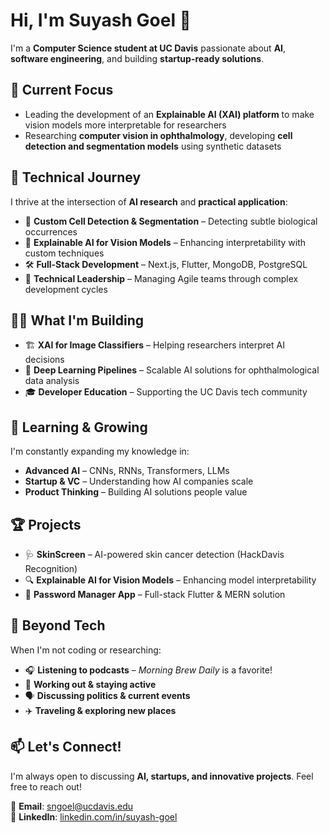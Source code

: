 # Hi, I'm Suyash Goel 👋  

I'm a **Computer Science student at UC Davis** passionate about **AI**, **software engineering**, and building **startup-ready solutions**.  

## 🧠 Current Focus  
- Leading the development of an **Explainable AI (XAI) platform** to make vision models more interpretable for researchers  
- Researching **computer vision in ophthalmology**, developing **cell detection and segmentation models** using synthetic datasets  

## 🔭 Technical Journey  
I thrive at the intersection of **AI research** and **practical application**:  
- 🤖 **Custom Cell Detection & Segmentation** – Detecting subtle biological occurrences  
- 🎯 **Explainable AI for Vision Models** – Enhancing interpretability with custom techniques  
- 🛠️ **Full-Stack Development** – Next.js, Flutter, MongoDB, PostgreSQL  
- 👥 **Technical Leadership** – Managing Agile teams through complex development cycles  

## 👨‍💻 What I'm Building  
- 🏗️ **XAI for Image Classifiers** – Helping researchers interpret AI decisions  
- 🧬 **Deep Learning Pipelines** – Scalable AI solutions for ophthalmological data analysis  
- 🎓 **Developer Education** – Supporting the UC Davis tech community  

## 🌱 Learning & Growing  
I'm constantly expanding my knowledge in:  
- **Advanced AI** – CNNs, RNNs, Transformers, LLMs  
- **Startup & VC** – Understanding how AI companies scale  
- **Product Thinking** – Building AI solutions people value  

## 🏆 Projects  
- 🩺 **SkinScreen** – AI-powered skin cancer detection (HackDavis Recognition)  
- 🔍 **Explainable AI for Vision Models** – Enhancing model interpretability  
- 🔑 **Password Manager App** – Full-stack Flutter & MERN solution  

## 💬 Beyond Tech  
When I'm not coding or researching:  
- 🎧 **Listening to podcasts** – *Morning Brew Daily* is a favorite!  
- 💪 **Working out & staying active**  
- 🗣️ **Discussing politics & current events**  
- ✈️ **Traveling & exploring new places**  

## 📫 Let's Connect!  
I'm always open to discussing **AI, startups, and innovative projects**. Feel free to reach out!  

📧 **Email**: [sngoel@ucdavis.edu](mailto:sngoel@ucdavis.edu)  
🔗 **LinkedIn**: [linkedin.com/in/suyash-goel](https://linkedin.com/in/suyash-goel)  
